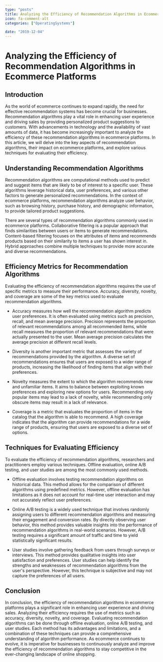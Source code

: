 ```yaml
---
type: "posts"
title: Analyzing the Efficiency of Recommendation Algorithms in Ecommerce Platforms
icon: fa-comment-alt
categories: ["OperatingSystems"]

date: "2019-12-04"
---
```




# Analyzing the Efficiency of Recommendation Algorithms in Ecommerce Platforms

## Introduction

As the world of ecommerce continues to expand rapidly, the need for effective recommendation systems has become crucial for businesses. Recommendation algorithms play a vital role in enhancing user experience and driving sales by providing personalized product suggestions to customers. With advancements in technology and the availability of vast amounts of data, it has become increasingly important to analyze the efficiency of these recommendation algorithms in ecommerce platforms. In this article, we will delve into the key aspects of recommendation algorithms, their impact on ecommerce platforms, and explore various techniques for evaluating their efficiency.

## Understanding Recommendation Algorithms

Recommendation algorithms are computational methods used to predict and suggest items that are likely to be of interest to a specific user. These algorithms leverage historical data, user preferences, and various other factors to generate personalized recommendations. In the context of ecommerce platforms, recommendation algorithms analyze user behavior, such as browsing history, purchase history, and demographic information, to provide tailored product suggestions.

There are several types of recommendation algorithms commonly used in ecommerce platforms. Collaborative filtering is a popular approach that finds similarities between users or items to generate recommendations. Content-based filtering focuses on the attributes of items and recommends products based on their similarity to items a user has shown interest in. Hybrid approaches combine multiple techniques to provide more accurate and diverse recommendations.

## Efficiency Metrics for Recommendation Algorithms

Evaluating the efficiency of recommendation algorithms requires the use of specific metrics to measure their performance. Accuracy, diversity, novelty, and coverage are some of the key metrics used to evaluate recommendation algorithms.

- Accuracy measures how well the recommendation algorithm predicts user preferences. It is often evaluated using metrics such as precision, recall, and mean average precision. Precision represents the proportion of relevant recommendations among all recommended items, while recall measures the proportion of relevant recommendations that were actually presented to the user. Mean average precision calculates the average precision at different recall levels.

- Diversity is another important metric that assesses the variety of recommendations provided by the algorithm. A diverse set of recommendations ensures that users are exposed to a wider range of products, increasing the likelihood of finding items that align with their preferences.

- Novelty measures the extent to which the algorithm recommends new and unfamiliar items. It aims to balance between exploiting known preferences and exploring new options for users. Recommending only popular items may lead to a lack of novelty, while recommending only obscure items may result in a lack of relevance.

- Coverage is a metric that evaluates the proportion of items in the catalog that the algorithm is able to recommend. A high coverage indicates that the algorithm can provide recommendations for a wide range of products, ensuring that users are exposed to a diverse set of options.

## Techniques for Evaluating Efficiency

To evaluate the efficiency of recommendation algorithms, researchers and practitioners employ various techniques. Offline evaluation, online A/B testing, and user studies are among the most commonly used methods.

- Offline evaluation involves testing recommendation algorithms on historical data. This method allows for the comparison of different algorithms using predefined metrics. However, offline evaluation has limitations as it does not account for real-time user interaction and may not accurately reflect user preferences.

- Online A/B testing is a widely used technique that involves randomly assigning users to different recommendation algorithms and measuring their engagement and conversion rates. By directly observing user behavior, this method provides valuable insights into the performance of recommendation algorithms in real-world scenarios. However, A/B testing requires a significant amount of traffic and time to yield statistically significant results.

- User studies involve gathering feedback from users through surveys or interviews. This method provides qualitative insights into user satisfaction and preferences. User studies can help identify the strengths and weaknesses of recommendation algorithms from the user's perspective. However, this technique is subjective and may not capture the preferences of all users.

## Conclusion

In conclusion, the efficiency of recommendation algorithms in ecommerce platforms plays a significant role in enhancing user experience and driving sales. Analyzing their efficiency requires the use of metrics such as accuracy, diversity, novelty, and coverage. Evaluating recommendation algorithms can be done through offline evaluation, online A/B testing, and user studies. Each method has its advantages and limitations, and a combination of these techniques can provide a comprehensive understanding of algorithm performance. As ecommerce continues to evolve, it is imperative for businesses to continuously analyze and improve the efficiency of recommendation algorithms to stay competitive in the ever-changing landscape of online shopping.